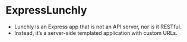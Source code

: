 # ExpressLunchly
- Lunchly is an Express app that is not an API server, nor is it RESTful.
- Instead, it’s a server-side templated application with custom URLs.
